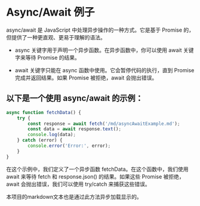 # Async/Await 例子

async/await 是 JavaScript 中处理异步操作的一种方式。它是基于 Promise 的，但提供了一种更直观、更易于理解的语法。

- async 关键字用于声明一个异步函数。在异步函数中，你可以使用 await 关键字来等待 Promise 的结果。

- await 关键字只能在 async 函数中使用。它会暂停代码的执行，直到 Promise 完成并返回结果。如果 Promise 被拒绝，await 会抛出错误。

## 以下是一个使用 async/await 的示例：

```js
async function fetchData() {
    try {
        const response = await fetch('/md/asyncAwaitExample.md');
        const data = await response.text();
        console.log(data);
    } catch (error) {
        console.error('Error:', error);
    }
}
```
在这个示例中，我们定义了一个异步函数 fetchData。在这个函数中，我们使用 await 来等待 fetch 和 response.json() 的结果。如果这些 Promise 被拒绝，await 会抛出错误，我们可以使用 try/catch 来捕获这些错误。

本项目的markdown文本也是通过此方法异步加载显示的。